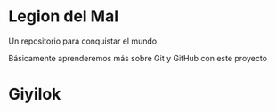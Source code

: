 # Legion del Mal
Un repositorio para conquistar el mundo

Básicamente aprenderemos más sobre Git y GitHub con este proyecto

# Giyilok